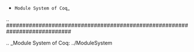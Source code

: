 * `Module System of Coq`_

.. ############################################################################

.. _Module System of Coq: ../ModuleSystem

